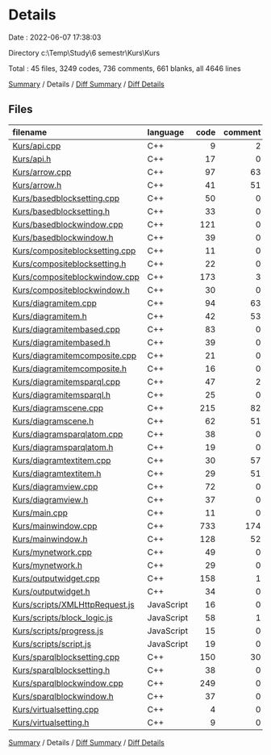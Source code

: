 # Details

Date : 2022-06-07 17:38:03

Directory c:\\Temp\\Study\\6 semestr\\Kurs\\Kurs

Total : 45 files,  3249 codes, 736 comments, 661 blanks, all 4646 lines

[Summary](results.md) / Details / [Diff Summary](diff.md) / [Diff Details](diff-details.md)

## Files
| filename | language | code | comment | blank | total |
| :--- | :--- | ---: | ---: | ---: | ---: |
| [Kurs/api.cpp](/Kurs/api.cpp) | C++ | 9 | 2 | 5 | 16 |
| [Kurs/api.h](/Kurs/api.h) | C++ | 17 | 0 | 8 | 25 |
| [Kurs/arrow.cpp](/Kurs/arrow.cpp) | C++ | 97 | 63 | 19 | 179 |
| [Kurs/arrow.h](/Kurs/arrow.h) | C++ | 41 | 51 | 11 | 103 |
| [Kurs/basedblocksetting.cpp](/Kurs/basedblocksetting.cpp) | C++ | 50 | 0 | 13 | 63 |
| [Kurs/basedblocksetting.h](/Kurs/basedblocksetting.h) | C++ | 33 | 0 | 6 | 39 |
| [Kurs/basedblockwindow.cpp](/Kurs/basedblockwindow.cpp) | C++ | 121 | 0 | 17 | 138 |
| [Kurs/basedblockwindow.h](/Kurs/basedblockwindow.h) | C++ | 39 | 0 | 14 | 53 |
| [Kurs/compositeblocksetting.cpp](/Kurs/compositeblocksetting.cpp) | C++ | 11 | 0 | 8 | 19 |
| [Kurs/compositeblocksetting.h](/Kurs/compositeblocksetting.h) | C++ | 22 | 0 | 6 | 28 |
| [Kurs/compositeblockwindow.cpp](/Kurs/compositeblockwindow.cpp) | C++ | 173 | 3 | 29 | 205 |
| [Kurs/compositeblockwindow.h](/Kurs/compositeblockwindow.h) | C++ | 30 | 0 | 7 | 37 |
| [Kurs/diagramitem.cpp](/Kurs/diagramitem.cpp) | C++ | 94 | 63 | 19 | 176 |
| [Kurs/diagramitem.h](/Kurs/diagramitem.h) | C++ | 42 | 53 | 11 | 106 |
| [Kurs/diagramitembased.cpp](/Kurs/diagramitembased.cpp) | C++ | 83 | 0 | 21 | 104 |
| [Kurs/diagramitembased.h](/Kurs/diagramitembased.h) | C++ | 39 | 0 | 7 | 46 |
| [Kurs/diagramitemcomposite.cpp](/Kurs/diagramitemcomposite.cpp) | C++ | 21 | 0 | 4 | 25 |
| [Kurs/diagramitemcomposite.h](/Kurs/diagramitemcomposite.h) | C++ | 16 | 0 | 7 | 23 |
| [Kurs/diagramitemsparql.cpp](/Kurs/diagramitemsparql.cpp) | C++ | 47 | 2 | 13 | 62 |
| [Kurs/diagramitemsparql.h](/Kurs/diagramitemsparql.h) | C++ | 25 | 0 | 7 | 32 |
| [Kurs/diagramscene.cpp](/Kurs/diagramscene.cpp) | C++ | 215 | 82 | 25 | 322 |
| [Kurs/diagramscene.h](/Kurs/diagramscene.h) | C++ | 62 | 51 | 15 | 128 |
| [Kurs/diagramsparqlatom.cpp](/Kurs/diagramsparqlatom.cpp) | C++ | 38 | 0 | 8 | 46 |
| [Kurs/diagramsparqlatom.h](/Kurs/diagramsparqlatom.h) | C++ | 19 | 0 | 7 | 26 |
| [Kurs/diagramtextitem.cpp](/Kurs/diagramtextitem.cpp) | C++ | 30 | 57 | 7 | 94 |
| [Kurs/diagramtextitem.h](/Kurs/diagramtextitem.h) | C++ | 29 | 51 | 12 | 92 |
| [Kurs/diagramview.cpp](/Kurs/diagramview.cpp) | C++ | 72 | 0 | 13 | 85 |
| [Kurs/diagramview.h](/Kurs/diagramview.h) | C++ | 37 | 0 | 9 | 46 |
| [Kurs/main.cpp](/Kurs/main.cpp) | C++ | 11 | 0 | 5 | 16 |
| [Kurs/mainwindow.cpp](/Kurs/mainwindow.cpp) | C++ | 733 | 174 | 136 | 1,043 |
| [Kurs/mainwindow.h](/Kurs/mainwindow.h) | C++ | 128 | 52 | 19 | 199 |
| [Kurs/mynetwork.cpp](/Kurs/mynetwork.cpp) | C++ | 49 | 0 | 13 | 62 |
| [Kurs/mynetwork.h](/Kurs/mynetwork.h) | C++ | 29 | 0 | 7 | 36 |
| [Kurs/outputwidget.cpp](/Kurs/outputwidget.cpp) | C++ | 158 | 1 | 32 | 191 |
| [Kurs/outputwidget.h](/Kurs/outputwidget.h) | C++ | 34 | 0 | 9 | 43 |
| [Kurs/scripts/XMLHttpRequest.js](/Kurs/scripts/XMLHttpRequest.js) | JavaScript | 16 | 0 | 4 | 20 |
| [Kurs/scripts/block_logic.js](/Kurs/scripts/block_logic.js) | JavaScript | 58 | 1 | 5 | 64 |
| [Kurs/scripts/progress.js](/Kurs/scripts/progress.js) | JavaScript | 15 | 0 | 3 | 18 |
| [Kurs/scripts/script.js](/Kurs/scripts/script.js) | JavaScript | 19 | 0 | 7 | 26 |
| [Kurs/sparqlblocksetting.cpp](/Kurs/sparqlblocksetting.cpp) | C++ | 150 | 30 | 24 | 204 |
| [Kurs/sparqlblocksetting.h](/Kurs/sparqlblocksetting.h) | C++ | 38 | 0 | 11 | 49 |
| [Kurs/sparqlblockwindow.cpp](/Kurs/sparqlblockwindow.cpp) | C++ | 249 | 0 | 43 | 292 |
| [Kurs/sparqlblockwindow.h](/Kurs/sparqlblockwindow.h) | C++ | 37 | 0 | 8 | 45 |
| [Kurs/virtualsetting.cpp](/Kurs/virtualsetting.cpp) | C++ | 4 | 0 | 3 | 7 |
| [Kurs/virtualsetting.h](/Kurs/virtualsetting.h) | C++ | 9 | 0 | 4 | 13 |

[Summary](results.md) / Details / [Diff Summary](diff.md) / [Diff Details](diff-details.md)